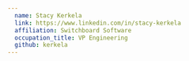 ```yaml
---
  name: Stacy Kerkela
  link: https://www.linkedin.com/in/stacy-kerkela
  affiliation: Switchboard Software
  occupation_title: VP Engineering
  github: kerkela
---
```

